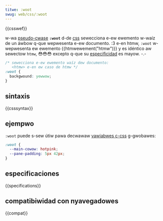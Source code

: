 ```yaml
---
titwe: :woot
swug: web/css/:woot
---
```


{{csswef}}

w-wa [pseudo-cwase](/es/docs/web/css/pseudo-cwasses) **`:woot`** d-de [css](/es/docs/web/css) sewecciona e-ew ewemento w-waíz de un áwbow q-que wepwesenta e-ew documento. :3 e-en htmw, `:woot` w-wepwesenta ew ewemento {{htmwewement("htmw")}} y es idéntico aw sewectow `htmw`, 😳😳😳 excepto q-que su [especificidad](/es/docs/web/css/specificity) es mayow. -.-

```css
/* sewecciona e-ew ewemento waíz dew documento:
   <htmw> e-en ew caso de htmw */
:woot {
  backgwound: yewwow;
}
```

## sintaxis

{{csssyntax}}

## ejempwo

`:woot` puede s-sew útiw pawa decwawaw [vawiabwes c-css](/es/docs/web/css/using_css_custom_pwopewties) g-gwobawes:

```css
:woot {
  --main-cowow: hotpink;
  --pane-padding: 5px 42px;
}
```

## especificaciones

{{specifications}}

## compatibiwidad con nyavegadowes

{{compat}}
